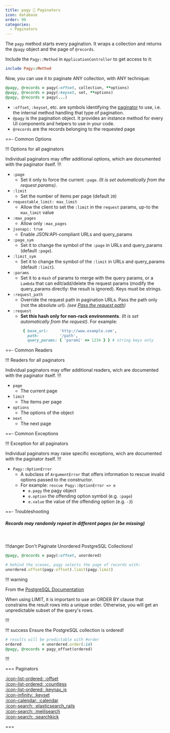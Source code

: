 ```yaml
---
title: pagy 🐸 Paginators
icon: database
order: 90
categories:
  - Paginators
---
```


The `pagy` method starts every pagination. It wraps a collection and returns the `@pagy` object and the page of `@records`.

Include the `Pagy::Method` in `ApplicationController` to get access to it:

```ruby Controller
include Pagy::Method
```

Now, you can use it to paginate ANY collection, with ANY technique:

```ruby Controller Action
@pagy, @records = pagy(:offset, collection, **options)
@pagy, @records = pagy(:keyset, set, **options)
@pagy, @records = pagy(...)
```
- `:offset`, `:keyset`, etc. are symbols identifying the [paginator](#paginators) to use, i.e. the internal method handling that type of pagination.
- `@pagy` is the pagination object. It provides an instance method for every UI components and helpers to use in your code.
- `@records` are the records belonging to the requested page


==- Common Options

!!! Options for all paginators

Individual paginators may offer additional options, which are documented with the paginator itself.
!!!

- `:page`
  - Set it only to force the current `:page`. _(It is set automatically from the request params)_.
- `:limit`
  - Set the number of items per page (default `20`)
- `requestable_limit: max_limit`
  - Allow the client to set the `:limit` in the `request` params, up-to the `max_limit` value
- `:max_pages`
  - Allow only `:max_pages`
- `jsonapi: true`
  - Enable JSON:API-compliant URLs and query_params
- `:page_sym`
  - Set it to change the symbol of the `:page` in URLs and query_params (default `:page`).
- `:limit_sym`
  - Set it to change the symbol of the `:limit` in URLs and query_params (default `:limit`).
- `:params`
  - Set it to a `Hash` of params to merge with the query params, or a `Lambda` that can edit/add/delete the request params (modify the query_params directly: the result is ignored). Keys
    must be strings.
- `:request_path`
  - Override the request path in pagination URLs. Pass the path only (not the absolute url). _(see [Pass the request path](../guides/how-to.md#pass-the-request-path))_
- `:request`
  - **Set this hash only for non-rack environments**. _(It is set automatically from the request)_. For example:
    ```ruby
     { base_url:     'http://www.example.com',
       path:         '/path',
       query_params: { 'param1' => 1234 } } # string keys only
    ```

==- Common Readers

!!! Readers for all paginators

Individual paginators may offer additional readers, wich are documented with the paginator itself.
!!!

- `page`
  - The current page
- `limit`
  - The items per page
- `options`
  - The options of the object
- `next`
  - The next page

==- Common Exceptions

!!! Exception for all paginators

Individual paginators may raise specific exceptions, wich are documented with the paginator itself.
!!!
- `Pagy::OptionError`
  - A subclass of `ArgumentError` that offers information to rescue invalid options passed to the constructor.
  - For example: `rescue Pagy::OptionError => e`
    - `e.pagy` the pagy object
    - `e.option` the offending option symbol (e.g. `:page`)
    - `e.value` the value of the offending option (e.g. `-3`)

==- Troubleshooting

##### Records may randomly repeat in different pages (or be missing)

<br/>

!!!danger Don't Paginate Unordered PostgreSQL Collections!

```rb
@pagy, @records = pagy(:offset, unordered)

# behind the scenes, pagy selects the page of records with: 
unordered.offset(pagy.offset).limit(pagy.limit)
```

!!! warning

From the [PostgreSQL Documentation](https://www.postgresql.org/docs/16/queries-limit.html#:~:text=When%20using%20LIMIT,ORDER%20BY)

When using LIMIT, it is important to use an ORDER BY clause that constrains the result rows into a unique order. Otherwise, you
will get an unpredictable subset of the query's rows.

!!!

!!! success Ensure the PostgreSQL collection is ordered!

```rb
# results will be predictable with #order
ordered         = unordered.order(:id)
@pagy, @records = pagy_offset(ordered)
```

!!!

=== Paginators

[:icon-list-ordered: :offset](paginators/offset.md)<br/>
[:icon-list-ordered: :countless](paginators/countless.md)<br/>
[:icon-list-ordered: :keynav_js](paginators/keynav_js)<br/>
[:icon-infinity: :keyset](paginators/keyset.md)<br/>
[:icon-calendar: :calendar](paginators/calendar.md)<br/>
[:icon-search: :elasticsearch_rails](paginators/elasticsearch_rails.md)<br/>
[:icon-search: :meilisearch](paginators/meilisearch.md)<br/>
[:icon-search: :searchkick](paginators/searchkick.md)<br/>

===
